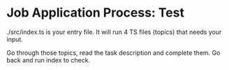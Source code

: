 # Job Application Process: Test

./src/index.ts is your entry file.
It will run 4 TS files (topics) that needs your input.

Go through those topics, read the task description and complete them.
Go back and run index to check.
